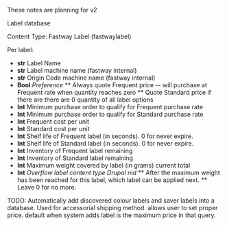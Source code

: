 These notes are planning for v2


Label database

Content Type: Fastway Label (fastwaylabel)

Per label:

* __str__  Label Name
* __str__  Label machine name (fastway internal)
* __str__  Origin Code machine name (fastway internal)
* __Bool__ _Preference_
**         Always quote Frequent price -- will purchase at Frequent rate when quantity reaches zero
**         Quote Standard price if there are there are 0 quantity of all label options
* __Int__  Minimum purchase order to qualify for Frequent purchase rate
* __Int__  Minimum purchase order to qualify for Standard purchase rate
* __Int__  Frequent cost per unit
* __Int__  Standard cost per unit
* __Int__  Shelf life of Frequent label (in seconds). 0 for never expire.
* __Int__  Shelf life of Standard label (in seconds). 0 for never expire.
* __Int__  Inventory of Frequent label remaining
* __Int__  Inventory of Standard label remaining
* __Int__  Maximum weight covered by label (in grams) current total
* __Int__  _Overflow label content type Drupal nid_
**         After the maximum weight has been reached for this label, which label can be applied next.
**         Leave 0 for no more.

TODO: Automatically add discovered colour labels and saver labels into a database. Used for accessorial shipping method. allows user to set proper price. default when system adds label is the maximum price in that query.